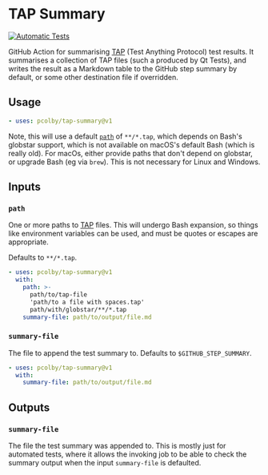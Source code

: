 # TAP Summary

[![Automatic Tests](https://github.com/pcolby/tap-summary/actions/workflows/test.yaml/badge.svg?branch=main)](
  https://github.com/pcolby/pcolby/tap-summary/actions/workflows/test.yaml)

GitHub Action for summarising [TAP] (Test Anything Protocol) test results. It
summarises a collection of TAP files (such a produced by Qt Tests), and writes the
result as a Markdown table to the GitHub step summary by default, or some other
destination file if overridden.

## Usage

```yaml
- uses: pcolby/tap-summary@v1
```

Note, this will use a default [`path`](#path) of `**/*.tap`, which depends on Bash's
globstar support, which is not available on macOS's default Bash (which is really
old). For macOs, either provide paths that don't depend on globstar, or upgrade Bash
(eg via `brew`). This is not necessary for Linux and Windows.

## Inputs

### `path`

One or more paths to [TAP] files. This will undergo Bash expansion, so things like
environment variables can be used, and must be quotes or escapes are appropriate.

Defaults to `**/*.tap`.

```yaml
- uses: pcolby/tap-summary@v1
  with:
    path: >-
      path/to/tap-file
      'path/to a file with spaces.tap'
      path/with/globstar/**/*.tap
    summary-file: path/to/output/file.md
```

### `summary-file`

The file to append the test summary to. Defaults to `$GITHUB_STEP_SUMMARY`.

```yaml
- uses: pcolby/tap-summary@v1
  with:
    summary-file: path/to/output/file.md
```

## Outputs

### `summary-file`

The file the test summary was appended to. This is mostly just for automated tests,
where it allows the invoking job to be able to check the summary output when the
input `summary-file` is defaulted.


[TAP]: https://testanything.org/ "Test Anything Protocol"
